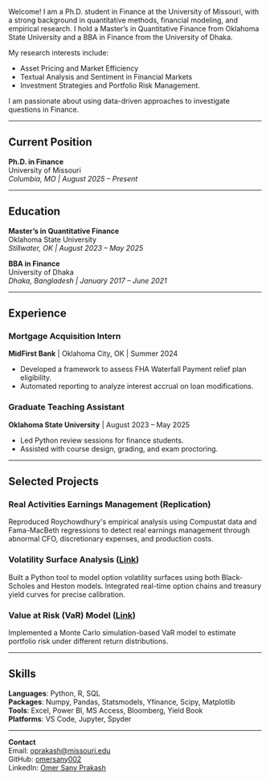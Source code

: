 Welcome! I am a Ph.D. student in Finance at the University of Missouri, with a strong background in quantitative methods, financial modeling, and empirical research. I hold a Master’s in Quantitative Finance from Oklahoma State University and a BBA in Finance from the University of Dhaka.<br>

My research interests include:
- Asset Pricing and Market Efficiency
- Textual Analysis and Sentiment in Financial Markets
- Investment Strategies and Portfolio Risk Management.

I am passionate about using data-driven approaches to investigate questions in Finance.

---

## Current Position
**Ph.D. in Finance**  
University of Missouri  
*Columbia, MO | August 2025 – Present*

---

## Education

**Master’s in Quantitative Finance**  
Oklahoma State University  
*Stillwater, OK | August 2023 – May 2025*

**BBA in Finance**  
University of Dhaka  
*Dhaka, Bangladesh | January 2017 – June 2021*

---

## Experience

### Mortgage Acquisition Intern  
**MidFirst Bank** | Oklahoma City, OK | Summer 2024  
- Developed a framework to assess FHA Waterfall Payment relief plan eligibility.
- Automated reporting to analyze interest accrual on loan modifications.

### Graduate Teaching Assistant  
**Oklahoma State University** | August 2023 – May 2025  
- Led Python review sessions for finance students.
- Assisted with course design, grading, and exam proctoring.

---

## Selected Projects

### Real Activities Earnings Management (Replication)
Reproduced Roychowdhury's empirical analysis using Compustat data and Fama-MacBeth regressions to detect real earnings management through abnormal CFO, discretionary expenses, and production costs.

### Volatility Surface Analysis ([Link](https://github.com/omersany002/VolatilitySurface))
Built a Python tool to model option volatility surfaces using both Black-Scholes and Heston models. Integrated real-time option chains and treasury yield curves for precise calibration.

### Value at Risk (VaR) Model ([Link](https://github.com/omersany002/VaRModel))
Implemented a Monte Carlo simulation-based VaR model to estimate portfolio risk under different return distributions.

---

## Skills

**Languages**: Python, R, SQL  
**Packages**: Numpy, Pandas, Statsmodels, Yfinance, Scipy, Matplotlib  
**Tools**: Excel, Power BI, MS Access, Bloomberg, Yield Book  
**Platforms**: VS Code, Jupyter, Spyder

---

**Contact**  
Email: oprakash@missouri.edu<br>
GitHub: [omersany002](https://github.com/omersany002)<br>
LinkedIn: [Omer Sany Prakash](https://www.linkedin.com/in/omer-sany-prakash/)
